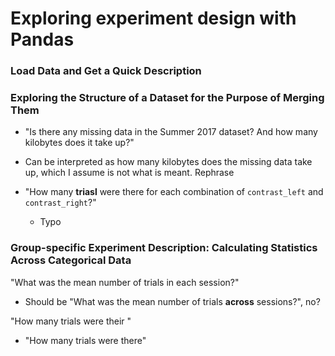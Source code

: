 # Exploring experiment design with Pandas

### Load Data and Get a Quick Description

### Exploring the Structure of a Dataset for the Purpose of Merging Them

- "Is there any missing data in the Summer 2017 dataset?  And how many kilobytes does it take up?"
- Can be interpreted as how many kilobytes does the missing data take up, which I assume is not what is meant. Rephrase

- "How many **triasl** were there for each combination of `contrast_left` and `contrast_right`?"
    - Typo

### Group-specific Experiment Description: Calculating Statistics Across Categorical Data

"What was the mean number of trials in each session?"
- Should be "What was the mean number of trials **across** sessions?", no?

"How many trials were their "
- "How many trials were there"


